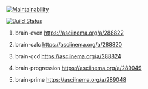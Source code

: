[![Maintainability](https://api.codeclimate.com/v1/badges/cceadc809df38876c267/maintainability)](https://codeclimate.com/github/vladimirkuvanovv/php-project-lvl1/maintainability)


[![Build Status](https://travis-ci.org/vladimirkuvanovv/php-project-lvl1.svg?branch=master)](https://travis-ci.org/vladimirkuvanovv/php-project-lvl1)

1) brain-even https://asciinema.org/a/288822

2) brain-calc https://asciinema.org/a/288820

3) brain-gcd https://asciinema.org/a/288824

4) brain-progression https://asciinema.org/a/289049

5) brain-prime https://asciinema.org/a/289048